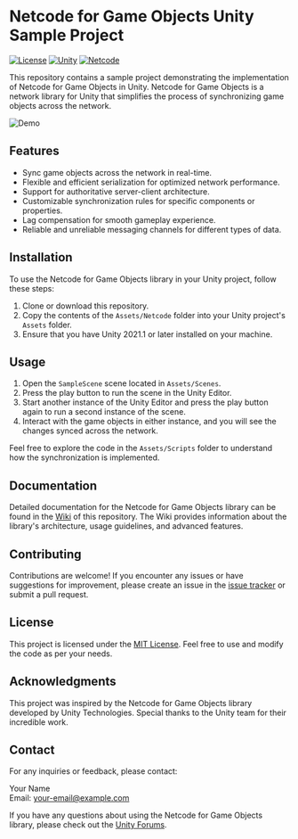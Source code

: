 # Netcode for Game Objects Unity Sample Project

[![License](https://img.shields.io/badge/license-MIT-blue.svg)](LICENSE)
[![Unity](https://img.shields.io/badge/unity-2021.1%2B-green.svg)](https://unity3d.com/get-unity/download)
[![Netcode](https://img.shields.io/badge/netcode-v1.0.0-orange.svg)](https://github.com/your-username/netcode-repo)

This repository contains a sample project demonstrating the implementation of Netcode for Game Objects in Unity. Netcode for Game Objects is a network library for Unity that simplifies the process of synchronizing game objects across the network.

![Demo](demo.gif)

## Features

- Sync game objects across the network in real-time.
- Flexible and efficient serialization for optimized network performance.
- Support for authoritative server-client architecture.
- Customizable synchronization rules for specific components or properties.
- Lag compensation for smooth gameplay experience.
- Reliable and unreliable messaging channels for different types of data.

## Installation

To use the Netcode for Game Objects library in your Unity project, follow these steps:

1. Clone or download this repository.
2. Copy the contents of the `Assets/Netcode` folder into your Unity project's `Assets` folder.
3. Ensure that you have Unity 2021.1 or later installed on your machine.

## Usage

1. Open the `SampleScene` scene located in `Assets/Scenes`.
2. Press the play button to run the scene in the Unity Editor.
3. Start another instance of the Unity Editor and press the play button again to run a second instance of the scene.
4. Interact with the game objects in either instance, and you will see the changes synced across the network.

Feel free to explore the code in the `Assets/Scripts` folder to understand how the synchronization is implemented.

## Documentation

Detailed documentation for the Netcode for Game Objects library can be found in the [Wiki](https://github.com/your-username/netcode-repo/wiki) of this repository. The Wiki provides information about the library's architecture, usage guidelines, and advanced features.

## Contributing

Contributions are welcome! If you encounter any issues or have suggestions for improvement, please create an issue in the [issue tracker](https://github.com/your-username/netcode-repo/issues) or submit a pull request.

## License

This project is licensed under the [MIT License](LICENSE). Feel free to use and modify the code as per your needs.

## Acknowledgments

This project was inspired by the Netcode for Game Objects library developed by Unity Technologies. Special thanks to the Unity team for their incredible work.

## Contact

For any inquiries or feedback, please contact:

Your Name  
Email: your-email@example.com

If you have any questions about using the Netcode for Game Objects library, please check out the [Unity Forums](https://forum.unity.com/).
